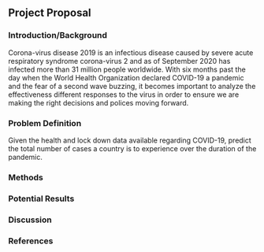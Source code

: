 ## Project Proposal
### Introduction/Background
Corona-virus disease 2019 is an infectious disease caused by severe acute respiratory syndrome corona-virus 2 and as of September 2020 has infected more than 31 million people worldwide. With six months past the day when the World Health Organization declared COVID-19 a pandemic and the fear of a second wave buzzing, it becomes important to analyze the effectiveness different responses to the virus in order to ensure we are making the right decisions and polices moving forward.

### Problem Definition
Given the health and lock down data available regarding COVID-19, predict the total number of cases a country is to experience over the duration of the pandemic.

### Methods
### Potential Results
### Discussion
### References